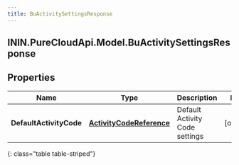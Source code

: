 ```yaml
---
title: BuActivitySettingsResponse
---
```

## ININ.PureCloudApi.Model.BuActivitySettingsResponse

## Properties

|Name | Type | Description | Notes|
|------------ | ------------- | ------------- | -------------|
| **DefaultActivityCode** | [**ActivityCodeReference**](ActivityCodeReference.html) | Default Activity Code settings | [optional] |
{: class="table table-striped"}


